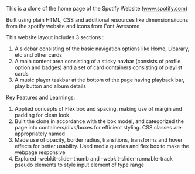 This is a clone of the home page of the Spotify Website (www.spotify.com)

Built using plain HTML, CSS and additional resources like dimensions/icons from the spotify website and icons from Font Awesome

This website layout includes 3 sections :

1. A sidebar consisting of the basic navigation options like Home, Libarary, etc and other cards
2. A main content area consisting of a sticky navbar (consists of profile option and badges) and a set of card containers consisting of playlist cards
3. A music player taskbar at the bottom of the page having playback bar, play button and album details

Key Features and Learnings:

1. Applied concepts of Flex box and spacing, making use of margin and padding for clean look
2. Built the clone in accordance with the box model, and categorized the page into containers/divs/boxes for efficient styling. CSS classes are appropriately named
3. Made use of opacity, border radius, transitions, transforms and hover effects for better usability. Used media queries and flex box to make the webpage responsive
4. Explored -webkit-slider-thumb and -webkit-slider-runnable-track pseudo elements to style input element of type range
